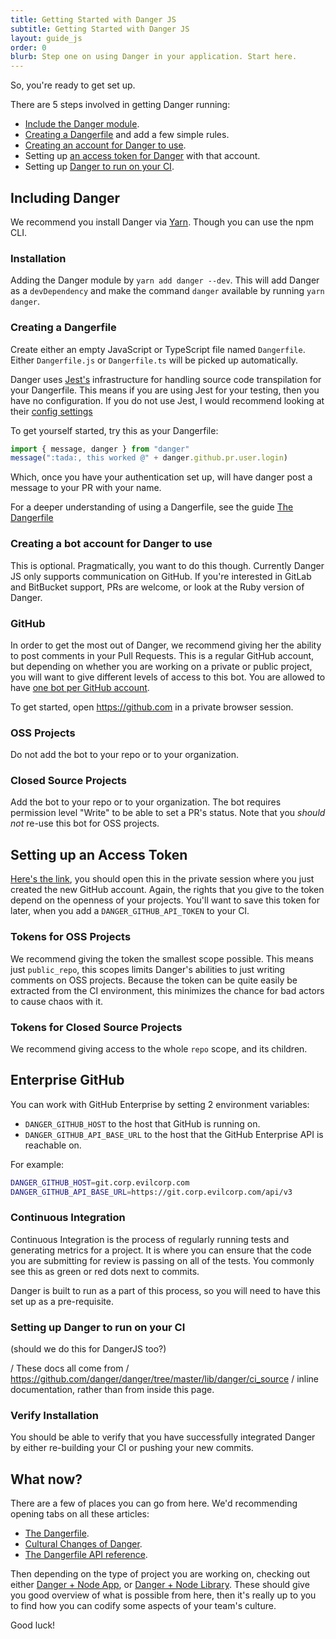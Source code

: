 ```yaml
---
title: Getting Started with Danger JS
subtitle: Getting Started with Danger JS
layout: guide_js
order: 0
blurb: Step one on using Danger in your application. Start here.
---
```


So, you're ready to get set up. 

There are 5 steps involved in getting Danger running:

-   [Include the Danger module](#including-danger).
-   [Creating a Dangerfile](#creating-a-dangerfile) and add a few simple rules.
-   [Creating an account for Danger to use](#creating-a-bot-account-for-danger-to-use).
-   Setting up [an access token for Danger](#setting-up-an-access-token) with that account.
-   Setting up [Danger to run on your CI](#setting-up-danger-to-run-on-your-ci).

## Including Danger

We recommend you install Danger via [Yarn][]. Though you can use the npm CLI.

### Installation

Adding the Danger module by `yarn add danger --dev`. This will add Danger as a `devDependency` and make the command `danger` available by running `yarn danger`.

### Creating a Dangerfile

Create either an empty JavaScript or TypeScript file named `Dangerfile`. Either `Dangerfile.js` or `Dangerfile.ts` will be picked up automatically.

Danger uses [Jest's][jest] infrastructure for handling source code transpilation for your Dangerfile. This means if you are using Jest for your testing, then you have no configuration. If you do not use Jest, I would recommend looking at their [config settings][jest-config]

To get yourself started, try this as your Dangerfile:

```js
import { message, danger } from "danger"
message(":tada:, this worked @" + danger.github.pr.user.login)
```

Which, once you have your authentication set up, will have danger post a message to your PR with your name.

For a deeper understanding of using a Dangerfile, see the guide [The Dangerfile][dangerfile]

### Creating a bot account for Danger to use

This is optional. Pragmatically, you want to do this though. Currently Danger JS only supports communication on GitHub. If you're interested in GitLab and BitBucket support, PRs are welcome, or look at the Ruby version of Danger.

### GitHub

In order to get the most out of Danger, we recommend giving her the ability to post comments in your Pull Requests. This is a regular GitHub account, but depending on whether you are working on a private or public project, you will want to give different levels of access to this bot. You are allowed to have [one bot per GitHub account][github_bots].

To get started, open <https://github.com> in a private browser session.

### OSS Projects

Do not add the bot to your repo or to your organization.

### Closed Source Projects

Add the bot to your repo or to your organization. The bot requires permission level "Write" to be able to set a PR's status. Note that you _should not_ re-use this bot for OSS projects.

## Setting up an Access Token

[Here's the link][github_token], you should open this in the private session where you just created the new GitHub account. Again, the rights that you give to the token depend on the openness of your projects. You'll want to save this token for later, when you add a `DANGER_GITHUB_API_TOKEN` to your CI.

### Tokens for OSS Projects

We recommend giving the token the smallest scope possible. This means just `public_repo`, this scopes limits Danger's abilities to just writing comments on OSS projects. Because the token can be quite easily be extracted from the CI environment, this minimizes the chance for bad actors to cause chaos with it.

### Tokens for Closed Source Projects

We recommend giving access to the whole `repo` scope, and its children.

## Enterprise GitHub

You can work with GitHub Enterprise by setting 2 environment variables:

-   `DANGER_GITHUB_HOST` to the host that GitHub is running on.
-   `DANGER_GITHUB_API_BASE_URL` to the host that the GitHub Enterprise API is reachable on.

For example:

```sh
DANGER_GITHUB_HOST=git.corp.evilcorp.com
DANGER_GITHUB_API_BASE_URL=https://git.corp.evilcorp.com/api/v3
```

### Continuous Integration

Continuous Integration is the process of regularly running tests and generating metrics for a project. It is where you can ensure that the code you are submitting for review is passing on all of the tests. You commonly see this as green or red dots next to commits.

Danger is built to run as a part of this process, so you will need to have this set up as a pre-requisite.

### Setting up Danger to run on your CI

(should we do this for DangerJS too?)

/ These docs all come from
/ <https://github.com/danger/danger/tree/master/lib/danger/ci_source>
/ inline documentation, rather than from inside this page.

### Verify Installation

You should be able to verify that you have successfully integrated Danger by either re-building your CI or pushing your new commits.

## What now?

There are a few of places you can go from here. We'd recommending opening tabs on all these articles:

-   [The Dangerfile][dangerfile].
-   [Cultural Changes of Danger][culture].
-   [The Dangerfile API reference][api].

Then depending on the type of project you are working on, checking out either [Danger + Node App][app], or [Danger + Node Library][lib]. These should give you good overview of what is possible from here, then it's really up to you to find how you can codify some aspects of your team's culture.

Good luck!

[jest]: https://facebook.github.io/jest/

[jest-config]: https://facebook.github.io/jest/docs/configuration.html

[github_bots]: https://twitter.com/sebastiangrail/status/750844399563608065

[github_token]: https://github.com/settings/tokens/new

[yarn]: https://yarnpkg.com

[api]: /js/reference.html

[dangerfile]: /js/guides/the_dangerfile.html

[culture]: /js/usage/culture.html

[app]: /js/tutorials/node-app.html

[lib]: /js/tutorials/node-library.html
